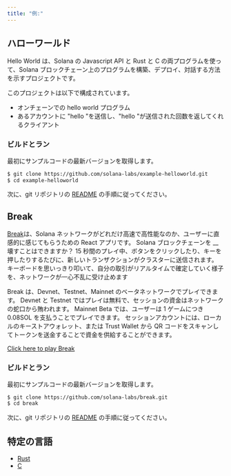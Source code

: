 ```yaml
---
title: "例:"
---
```


## ハローワールド

Hello World は、Solana の Javascript API と Rust と C の両プログラムを使って、Solana ブロックチェーン上のプログラムを構築、デプロイ、対話する方法を示すプロジェクトです。

このプロジェクトは以下で構成されています。

- オンチェーンでの hello world プログラム
- あるアカウントに "hello "を送信し、"hello "が送信された回数を返してくれるクライアント

### ビルドとラン

最初にサンプルコードの最新バージョンを取得します。

```bash
$ git clone https://github.com/solana-labs/example-helloworld.git
$ cd example-helloworld
```

次に、git リポジトリの [README](https://github.com/solana-labs/example-helloworld/blob/master/README.md) の手順に従ってください。

## Break

[Break](https://break.solana.com/)は、Solana ネットワークがどれだけ高速で高性能なのか、ユーザーに直感的に感じてもらうための React アプリです。 Solana ブロックチェーンを \_\_ 壊すことはできますか？ 15 秒間のプレイ中、ボタンをクリックしたり、キーを押したりするたびに、新しいトランザクションがクラスターに送信されます。 キーボードを思いっきり叩いて、自分の取引がリアルタイムで確定していく様子を、ネットワークが一心不乱に受け止めます

Break は、Devnet、Testnet、Mainnet のベータネットワークでプレイできます。 Devnet と Testnet ではプレイは無料で、セッションの資金はネットワークの蛇口から賄われます。 Mainnet Beta では、ユーザーは 1 ゲームにつき 0.08SOL を支払うことでプレイできます。 セッションアカウントには、ローカルのキーストアウォレット、または Trust Wallet から QR コードをスキャンしてトークンを送金することで資金を供給することができます。

[Click here to play Break](https://break.solana.com/)

### ビルドとラン

最初にサンプルコードの最新バージョンを取得します。

```bash
$ git clone https://github.com/solana-labs/break.git
$ cd break
```

次に、git リポジトリの [README](https://github.com/solana-labs/break/blob/master/README.md) の手順に従ってください。

## 特定の言語

- [Rust](developing-rust.md#examples)
- [C](developing-c.md#examples)
